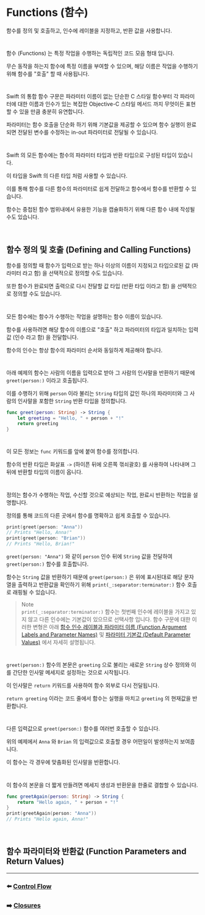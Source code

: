 # Functions (함수)

함수를 정의 및 호출하고, 인수에 레이블을 지정하고, 반환 값을 사용합니다.

#

함수 (Functions) 는 특정 작업을 수행하는 독립적인 코드 모음 형태 입니다.

무슨 동작을 하는지 함수에 특정 이름을 부여할 수 있으며, 해당 이름은 작업을 수행하기 위해 함수를 "호출" 할 때 사용됩니다.

#

Swift 의 통합 함수 구문은 파라미터 이름이 없는 단순한 C 스타일 함수부터 각 파라미터에 대한 이름과 인수가 있는 복잡한 Objective-C 스타일 메서드 까지 무엇이든 표현할 수 있을 만큼 충분히 유연합니다.

파라미터는 함수 호출을 단순화 하기 위해 기본값을 제공할 수 있으며 함수 실행이 완료되면 전달된 변수를 수정하는 in-out 파라미터로 전달될 수 있습니다.

#

Swift 의 모든 함수에는 함수의 파라미터 타입과 반환 타입으로 구성된 타입이 있습니다.

이 타입을 Swift 의 다른 타입 처럼 사용할 수 있습니다.

이를 통해 함수를 다른 함수의 파라미터로 쉽게 전달하고 함수에서 함수를 반환할 수 있습니다.

함수는 중첩된 함수 범위내에서 유용한 기능을 캡슐화하기 위해 다른 함수 내에 작성될 수도 있습니다.

<br>

## 함수 정의 및 호출 (Defining and Calling Functions)

함수를 정의할 때 함수가 입력으로 받는 하나 이상의 이름이 지정되고 타입으로된 값 (파라미터 라고 함) 을 선택적으로 정의할 수도 있습니다.

또한 함수가 완료되면 출력으로 다시 전달할 값 타입 (반환 타입 이라고 함) 을 선택적으로 정의할 수도 있습니다.

#

모든 함수에는 함수가 수행하는 작업을 설명하는 함수 이름이 있습니다.

함수를 사용하려면 해당 함수의 이름으로 "호출" 하고 파라미터의 타입과 일치하는 입력 값 (인수 라고 함) 을 전달합니다.

함수의 인수는 항상 함수의 파라미터 순서와 동일하게 제공해야 합니다.

#

아래 예제의 함수는 사람의 이름을 입력으로 받아 그 사람의 인사말을 반환하기 때문에 `greet(person:)` 이라고 호출됩니다.

이를 수행하기 위해 `person` 이라 불리는 `String` 타입의 값인 하나의 파라미터와 그 사람의 인사말을 포함한 `String` 반환 타입을 정의합니다.

~~~ swift
func greet(person: String) -> String {
    let greeting = "Hello, " + person + "!"
    return greeting
}
~~~

#

이 모든 정보는 `func` 키워드를 앞에 붙여 함수를 정의합니다.

함수의 반환 타입은 화살표 `->` (하이픈 뒤에 오른쪽 꺾쇠괄호) 를 사용하여 나타내며 그 뒤에 반환할 타입의 이름이 옵니다.

#

정의는 함수가 수행하는 작업, 수신할 것으로 예상되는 작업, 완료시 반환하는 작업을 설명합니다.

정의를 통해 코드의 다른 곳에서 함수를 명확하고 쉽게 호출할 수 있습니다.

~~~ swift
print(greet(person: "Anna"))
// Prints "Hello, Anna!"
print(greet(person: "Brian"))
// Prints "Hello, Brian!"
~~~

`greet(person: "Anna")` 와 같이 `person` 인수 뒤에 `String` 값을 전달하여 `greet(person:)` 함수를 호출합니다.

함수는 `String` 값을 반환하기 때문에 `greet(person:)` 은 위에 표시된대로 해당 문자열을 출력하고 반환값을 확인하기 위해 `print(_:separator:terminator:)` 함수 호출로 래핑될 수 있습니다.

> Note    
> `print(_:separator:terminator:)` 함수는 첫번째 인수에 레이블을 가지고 있지 않고 다른 인수에는 기본값이 있으므로 선택사항 입니다.
> 함수 구문에 대한 이러한 변형은 아래 [함수 인수 레이블과 파라미터 이름 (Function Argument Labels and Parameter Names)]() 및 [파라미터 기본값 (Default Parameter Values)]() 에서 자세히 설명됩니다.

#

`greet(person:)` 함수의 본문은 `greeting` 으로 불리는 새로운 `String` 상수 정의와 이를 간단한 인사말 메세지로 설정하는 것으로 시작됩니다.

이 인사말은 `return` 키워드를 사용하여 함수 외부로 다시 전달됩니다.

`return greeting` 이라는 코드 줄에서 함수는 실행을 마치고 `greeting` 의 현재값을 반환합니다.

#

다른 입력값으로 `greet(person:)` 함수를 여러번 호출할 수 있습니다.

위의 예제에서 `Anna` 와 `Brian` 의 입력값으로 호출할 경우 어떤일이 발생하는지 보여줍니다.

이 함수는 각 경우에 맞춤화된 인사말을 반환합니다.

#

이 함수의 본문을 더 짧게 만들려면 메세지 생성과 반환문을 한줄로 결합할 수 있습니다.

~~~ swift
func greetAgain(person: String) -> String {
    return "Hello again, " + person + "!"
}
print(greetAgain(person: "Anna"))
// Prints "Hello again, Anna!"
~~~

<br>

## 함수 파라미터와 반환값 (Function Parameters and Return Values)































***

### ⬅️ [Control Flow](https://github.com/Developer-Nova/Swift-Documentation/blob/main/Swift%20Documentation/2.Language%20Guide/5.Control%20Flow.md)

### ➡️ [Closures](https://github.com/Developer-Nova/Swift-Documentation/blob/main/Swift%20Documentation/2.Language%20Guide/7.Closures.md)
